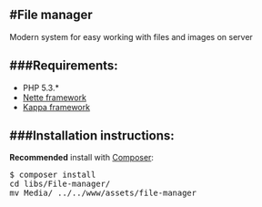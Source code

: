 #File manager
-
Modern system for easy working with files and images on server

###Requirements:
-
* PHP 5.3.*
* [Nette framework](http://nette.org)
* [Kappa framework](https://github.com/Budry/Kappa)

###Installation instructions:
-
**Recommended** install with [Composer](http://getcomposer.org/):
<pre>$ composer install
cd libs/File-manager/
mv Media/ ../../www/assets/file-manager
</pre>
